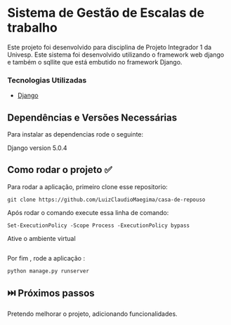 

# Sistema de Gestão de Escalas de trabalho

Este projeto foi desenvolvido para disciplina de Projeto Integrador 1 da Univesp. Este sistema foi desenvolvido utilizando  o framework web django e também o sqllite que está embutido no framework Django.



### Tecnologias Utilizadas


* [Django](https://www.djangoproject.com/)

  
  
## Dependências e Versões Necessárias

Para instalar as dependencias rode o seguinte:


Django version 5.0.4

## Como rodar o projeto ✅


Para rodar a aplicação, primeiro clone esse repositorio:

```
git clone https://github.com/LuizClaudioMaegima/casa-de-repouso
```

Após rodar o comando execute essa linha de comando:

```
Set-ExecutionPolicy -Scope Process -ExecutionPolicy bypass
```
Ative o ambiente virtual
```

```
Por fim , rode a aplicação :
```
python manage.py runserver
```




## ⏭️ Próximos passos

Pretendo melhorar o projeto, adicionando funcionalidades.
